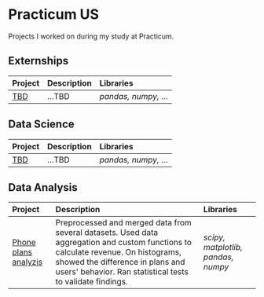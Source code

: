 # Practicum US
Projects I worked on during my study at Practicum.
## Externships
| Project | Description | Libraries  |
|:- |:- |:- |
|[TBD](link)|…TBD|*pandas, numpy, …*|

## Data Science
| Project | Description | Libraries  |
|:- |:- |:- |
|[TBD](link)|…TBD|*pandas, numpy, …*|

## Data Analysis
| Project | Description | Libraries  |
|:- |:- |:- |
|[Phone plans analyzis](link)| Preprocessed and merged data from several datasets. Used data aggregation and custom functions to calculate revenue. On histograms, showed the difference in plans and users' behavior. Ran statistical tests to validate findings. | *scipy, matplotlib, pandas, numpy* |